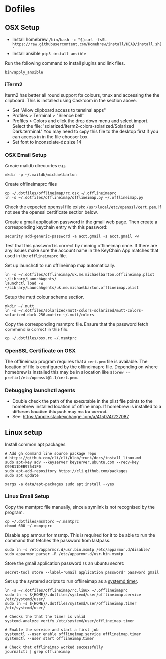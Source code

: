 # Dofiles

## OSX Setup

- Install homebrew `/bin/bash -c "$(curl -fsSL https://raw.githubusercontent.com/Homebrew/install/HEAD/install.sh)"`
- Install ansible `pip3 install ansible`

Run the following command to install plugins and link files.

    bin/apply_ansible

### iTerm2

Iterm2 has better all round support for colours, tmux and accessing the the
clipboard. This is installed using Caskroom in the section above.

  * Set "Allow clipboard access to terminal apps"
  * Profiles > Terminal > "Silence bell"
  * Profiles > Colors and click the drop down menu and select import. Select
    the file: 'solarized/iterm2-colors-solarized/Solarized Dark.terminal.' You
    may need to copy this file to the desktop first if you can access in in the
    file chooser box.
  * Set font to inconsolate-dz size 14

### OSX Email Setup

Create maildb directories e.g.

    mkdir -p ~/.maildb/michaelbarton

Create offlineimaprc files

    cp ~/.dotfiles/offlineimap/rc.osx ~/.offlineimaprc
    ln -s ~/.dotfiles/offlineimap/offlineimap.py ~/.offlineimap.py

Check the expected openssl file exists: `/usr/local/etc/openssl/cert.pem`. If
not see the openssl certificate section below.

Create a gmail application password in the gmail web page. Then create a
corresponding keychain entry with this password:

    security add-generic-password -a acct.gmail -s acct.gmail -w

Test that this password is correct by running offlineimap once. If there are
any issues make sure the account name in the KeyChain App matches that used in
the `offlineimaprc` file.

Set up launchctl to run offlineimap map automatically.

    ln -s ~/.dotfiles/offlineimap/uk.me.michaelbarton.offlineimap.plist ~/Library/LaunchAgents/
    launchctl load -w ~/Library/LaunchAgents/uk.me.michaelbarton.offlineimap.plist

Setup the mutt colour scheme section.

    mkdir ~/.mutt
    ln -s ~/.dotfiles/solarized/mutt-colors-solarized/mutt-colors-solarized-dark-256.muttrc ~/.mutt/colors

Copy the corresponding msmtprc file. Ensure that the password fetch command is
correct in this file.

    cp ~/.dotfiles/osx.rc ~/.msmtprc

### OpenSSL Certificate on OSX

The offlineimap program requires that a `cert.pem` file is available. The
location of file is configured by the offlineimaprc file. Depending on where
homebrew is installed this may be in a location like `$(brew
--prefix)/etc/openssl@1.1/cert.pem`.

### Debugging launchctl agents

- Double check the path of the executable in the plist file points to the
  homebrew installed location of offline imap. If homebrew is installed to a
  different location this path may not be correct.
- See: https://apple.stackexchange.com/a/415074/227087

## Linux setup

Install common apt packages

    # Add gh command line source package repo
    # https://github.com/cli/cli/blob/trunk/docs/install_linux.md
    sudo apt-key adv --keyserver keyserver.ubuntu.com --recv-key C99B11DEB97541F0
    sudo apt-add-repository https://cli.github.com/packages
    sudo apt update

    xargs -a data/apt-packages sudo apt install --yes

### Linux Email Setup

Copy the msmtprc file manually, since a symlink is not recognised by the
program.

    cp ~/.dotfiles/msmtprc ~/.msmtprc
    chmod 600 ~/.msmptprc

Disable app armour for msmtp. This is required for it to be able to run the
command that fetches the password from lastpass.

    sudo ln -s /etc/apparmor.d/usr.bin.msmtp /etc/apparmor.d/disable/
    sudo apparmor_parser -R /etc/apparmor.d/usr.bin.msmtp

Store the gmail application password as an ubuntu secret:

    secret-tool store --label='Gmail application password' password gmail

Set up the systemd scripts to run offlineimap as a [systemd timer][].

    ln -s ~/.dotfiles/offlineimap/rc.linux ~/.offlineimaprc
    sudo ln -s ${HOME}/.dotfiles/systemd/user/offlineimap.service /etc/systemd/user/
    sudo ln -s ${HOME}/.dotfiles/systemd/user/offlineimap.timer /etc/systemd/user/

    # Checks the that the timer is valid
    systemd-analyze verify /etc/systemd/user/offlineimap.timer

    # Enable the service and start a first job
    systemctl --user enable offlineimap.service offlineimap.timer
    systemctl --user start offlineimap.timer

    # Check that offlineimap worked successfully
    journalctl | grep offlineimap

[systemd timer]: https://aishpant.dev/blog/mailing-lists/

